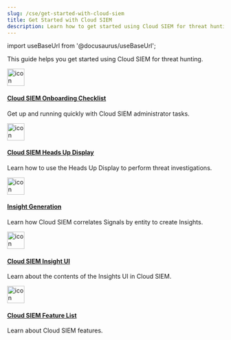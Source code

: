 ```yaml
---
slug: /cse/get-started-with-cloud-siem
title: Get Started with Cloud SIEM
description: Learn how to get started using Cloud SIEM for threat hunting.
---
```


import useBaseUrl from '@docusaurus/useBaseUrl';

This guide helps you get started using Cloud SIEM for threat hunting.

<div className="box-wrapper">
<div className="box smallbox card">
  <div className="container">
  <a href="/docs/cse/get-started-with-cloud-siem/onboarding-checklist-cse"><img src={useBaseUrl('img/icons/security/compliance.png')} alt="icon" width="40"/><h4>Cloud SIEM Onboarding Checklist</h4></a>
  <p>Get up and running quickly with Cloud SIEM administrator tasks.</p>
  </div>
</div>
<div className="box smallbox card">
  <div className="container">
  <a href="/docs/cse/get-started-with-cloud-siem/cse-heads-up-display"><img src={useBaseUrl('img/icons/security/siem-challenges.png')} alt="icon" width="40"/><h4>Cloud SIEM Heads Up Display</h4></a>
  <p>Learn how to use the Heads Up Display to perform threat investigations.</p>
  </div>
</div>
<div className="box smallbox card">
  <div className="container">
  <a href="/docs/cse/get-started-with-cloud-siem/insight-generation-process"><img src={useBaseUrl('img/icons/security/siem-challenges.png')} alt="icon" width="40"/><h4>Insight Generation</h4></a>
  <p>Learn how Cloud SIEM correlates Signals by entity to create Insights.</p>
  </div>
</div>
<div className="box smallbox card">
  <div className="container">
  <a href="/docs/cse/get-started-with-cloud-siem/about-cse-insight-ui"><img src={useBaseUrl('img/icons/security/siem-challenges.png')} alt="icon" width="40"/><h4>Cloud SIEM Insight UI</h4></a>
  <p>Learn about the contents of the Insights UI in Cloud SIEM.</p>
  </div>
</div>
<div className="box smallbox card">
  <div className="container">
  <a href="/docs/cse/get-started-with-cloud-siem/features"><img src={useBaseUrl('img/icons/security/siem-challenges.png')} alt="icon" width="40"/><h4>Cloud SIEM Feature List</h4></a>
  <p>Learn about Cloud SIEM features.</p>
  </div>
</div>
</div>